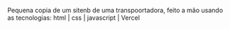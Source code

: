Pequena copia de um sitenb de uma transpoortadora, feito a mão usando as tecnologias: html | css | javascript | Vercel 
